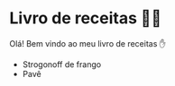 # Livro de receitas :man_cook:

Olá! Bem vindo ao meu livro de receitas :hand:

- Strogonoff de frango
- Pavê
